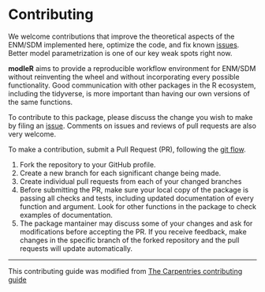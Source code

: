 # Contributing

We welcome contributions that improve the theoretical aspects of the ENM/SDM implemented here, optimize the code, and fix known [issues](https://github.com/Model-R/modleR/issues). Better model parametrization is one of our key weak spots right now.

__modleR__ aims to provide a reproducible workflow environment for ENM/SDM without reinventing the wheel and without incorporating every possible functionality. Good communication with other packages in the R ecosystem, including the tidyverse, is more important than having our own versions of the same functions.

To contribute to this package, please discuss the change you wish to make by filing an [issue](https://github.com/Model-R/modleR/issues). Comments on issues and reviews of pull requests are also very welcome.


To make a contribution, submit a Pull Request (PR), following the [git flow](https://guides.github.com/introduction/flow/).

1.  Fork the repository to your GitHub profile.
2.  Create a new branch for each significant change being made.
4.  Create individual pull requests from each of your changed branches
5. Before submitting the PR, make sure your local copy of the package is passing all checks and tests, including updated documentation of every function and argument. Look for other functions in the package to check examples of documentation. 
6. The package mantainer may discuss some of your changes and ask for modifications before accepting the PR. If you receive feedback, make changes in  the specific branch of the forked repository and the pull requests will update automatically.

---

This contributing guide was modified from [The Carpentries contributing guide](https://github.com/carpentries-incubator/git-Rstudio-course/blob/gh-pages/CONTRIBUTING.md)
